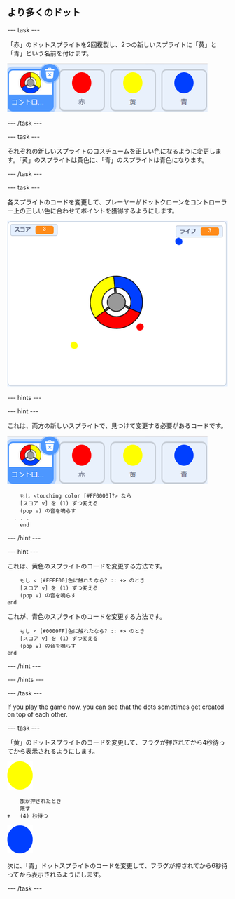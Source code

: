 ## より多くのドット

\--- task \---

「赤」のドットスプライトを2回複製し、2つの新しいスプライトに「黄」と「青」という名前を付けます。

![スクリーンショット](images/dots-more-dots.png)

\--- /task \---

\--- task \---

それぞれの新しいスプライトのコスチュームを正しい色になるように変更します。「黄」のスプライトは黄色に、「青」のスプライトは青色になります。

\--- /task \---

\--- task \---

各スプライトのコードを変更して、プレーヤーがドットクローンをコントローラー上の正しい色に合わせてポイントを獲得するようにします。

![スクリーンショット](images/dots-all-test.png)

\--- hints \---

\--- hint \---

これは、両方の新しいスプライトで、見つけて変更する必要があるコードです。

![スクリーンショット](images/dots-more-dots.png)

```blocks3
    もし <touching color [#FF0000]?> なら 
    [スコア v] を (1) ずつ変える
    (pop v) の音を鳴らす
  . . .
    end
```

\--- /hint \---

\--- hint \---

これは、黄色のスプライトのコードを変更する方法です。

```blocks3
    もし < [#FFFF00]色に触れたなら? :: +> のとき
    [スコア v] を (1) ずつ変える
    (pop v) の音を鳴らす
end
```

これが、青色のスプライトのコードを変更する方法です。

```blocks3
    もし < [#0000FF]色に触れたなら? :: +> のとき
    [スコア v] を (1) ずつ変える
    (pop v) の音を鳴らす
end
```

\--- /hint \---

\--- /hints \---

\--- /task \---

If you play the game now, you can see that the dots sometimes get created on top of each other.

\--- task \---

「黄」のドットスプライトのコードを変更して、フラグが押されてから4秒待ってから表示されるようにします。

![黄色のドット](images/yellow-sprite.png)

```blocks3
    旗が押されたとき
    隠す
+   (4) 秒待つ
```

![青色のドット](images/blue-sprite.png)

次に、「青」ドットスプライトのコードを変更して、フラグが押されてから6秒待ってから表示されるようにします。

\--- /task \---